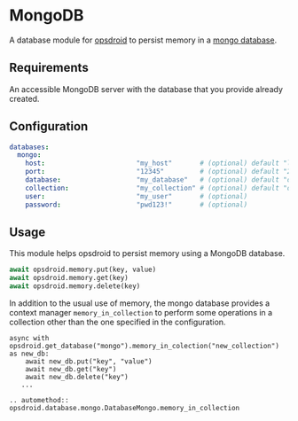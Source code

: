 # MongoDB

A database module for [opsdroid](https://github.com/opsdroid/opsdroid) to persist memory in a [mongo database](https://www.mongodb.com/).

## Requirements

An accessible MongoDB server with the database that you provide already created.

## Configuration

```yaml
databases:
  mongo:
    host:                       "my_host"       # (optional) default "localhost"
    port:                       "12345"         # (optional) default "27017"
    database:                   "my_database"   # (optional) default "opsdroid"
    collection:                 "my_collection" # (optional) default "opsdroid"
    user:                       "my_user"       # (optional)
    password:                   "pwd123!"       # (optional)
```

## Usage
This module helps opsdroid to persist memory using a MongoDB database.

```python
await opsdroid.memory.put(key, value)
await opsdroid.memory.get(key)
await opsdroid.memory.delete(key)
```

In addition to the usual use of memory, the mongo database provides a context manager `memory_in_collection` to perform some operations in a collection other than the one specified in the configuration.

```
async with opsdroid.get_database("mongo").memory_in_colection("new_collection") as new_db:
    await new_db.put("key", "value")
    await new_db.get("key")
    await new_db.delete("key")
   ...
```

```eval_rst
.. automethod:: opsdroid.database.mongo.DatabaseMongo.memory_in_collection
```
